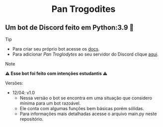 <h1 align="center"><b>Pan Trogodites</b></h1>

## Um bot de Discord feito em Python:3.9 🐍

> [!TIP]
> - Para criar seu próprio bot acesse os [docs](https://discord.com/developers/docs/intro).
> - Para adicionar *Pan Troglodytes* ao seu servidor do Discord clique [aqui](https://discord.com/oauth2/authorize?client_id=1086364822213509241&permissions=1634235574336&scope=bot).

> [!NOTE]
> **⚠ Esse bot foi feito com intenções estudantis ⚠**

Versões:

- 12/04: v1.0
    - Nessa versão o bot se encontra em uma situação que considero mínima para um bot razoável.
    - Ele conta com algumas funções bem básicas porém sólidas.
    - Para informações mais detalhadas acesse o arquivo main.py neste repositório.
